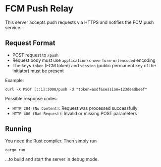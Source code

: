 # FCM Push Relay

This server accepts push requests via HTTPS and notifies the FCM push service.

## Request Format

- POST request to `/push`
- Request body must use `application/x-www-form-urlencoded` encoding
- The keys `token` (FCM token) and `session` (public permanent key of the initiator) must be present

Example:

    curl -X PSOT [::1]:3000/push -d "token=asdf&session=123deadbeef"

Possible response codes:

- `HTTP 204 (No Content)`: Request was processed successfully
- `HTTP 400 (Bad Request)`: Invalid or missing POST parameters

## Running

You need the Rust compiler. Then simply run

    cargo run

...to build and start the server in debug mode.
